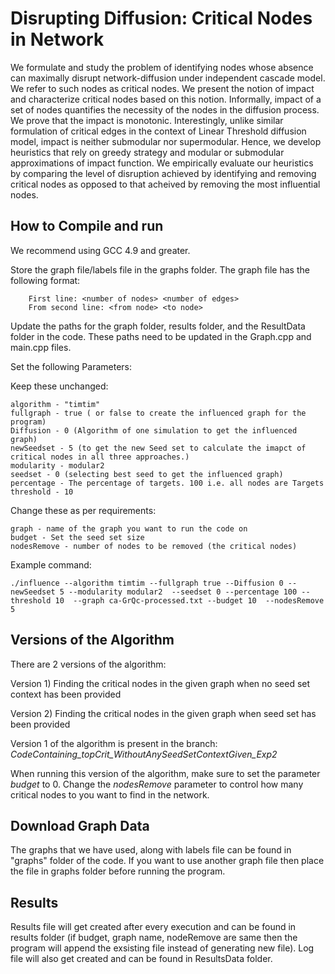 # Disrupting Diffusion: Critical Nodes in Network

We formulate and study the problem of identifying nodes whose absence can maximally disrupt network-diffusion under independent cascade model. We refer to such nodes as critical nodes. We present the notion of impact and characterize critical nodes based on this notion. Informally, impact of a set of nodes quantifies the necessity of the nodes in the diffusion process. We prove that the impact is monotonic. Interestingly, unlike similar formulation of critical edges in the context of Linear Threshold diffusion model, impact is neither submodular nor supermodular. Hence, we develop heuristics that rely on greedy strategy and modular or submodular approximations of impact function. We empirically evaluate our heuristics by comparing the level of disruption achieved by identifying and removing critical nodes as opposed to that acheived by removing the most influential nodes.

## How to Compile and run
We recommend using GCC 4.9 and greater.

Store the graph file/labels file in the graphs folder. The graph file has the following format:
```
	First line: <number of nodes> <number of edges>
	From second line: <from node> <to node>
```
Update the paths for the graph folder, results folder, and the ResultData folder in the code. These paths need to be updated in the Graph.cpp and main.cpp files.

Set the following Parameters:

Keep these unchanged:
```
algorithm - "timtim"
fullgraph - true ( or false to create the influenced graph for the program)
Diffusion - 0 (Algorithm of one simulation to get the influenced graph)
newSeedset - 5 (to get the new Seed set to calculate the imapct of critical nodes in all three approaches.)
modularity - modular2
seedset - 0 (selecting best seed to get the influenced graph)
percentage - The percentage of targets. 100 i.e. all nodes are Targets
threshold - 10
```
Change these as per requirements: 
```
graph - name of the graph you want to run the code on
budget - Set the seed set size
nodesRemove - number of nodes to be removed (the critical nodes)
```
Example command:
```
./influence --algorithm timtim --fullgraph true --Diffusion 0 --newSeedset 5 --modularity modular2  --seedset 0 --percentage 100 --threshold 10  --graph ca-GrQc-processed.txt --budget 10  --nodesRemove 5
```

## Versions of the Algorithm
There are 2 versions of the algorithm:

Version 1) Finding the critical nodes in the given graph when no seed set context has been provided

Version 2) Finding the critical nodes in the given graph when seed set has been provided

Version 1 of the algorithm is present in the branch: <i>CodeContaining_topCrit_WithoutAnySeedSetContextGiven_Exp2</i> 

When running this version of the algorithm, make sure to set the parameter <i>budget</i> to 0. Change the <i>nodesRemove</i> parameter to control how many critical nodes to you want to find in the network.

## Download Graph Data
The graphs that we have used, along with labels file can be found in "graphs" folder of the code. If you want to use another graph file then place the file in graphs folder before running the program.

## Results
Results file will get created after every execution and can be found in results folder (if budget, graph name, nodeRemove are same then the program will append the exsisting file instead of generating new file). Log file will also get created and can be found in ResultsData folder.


